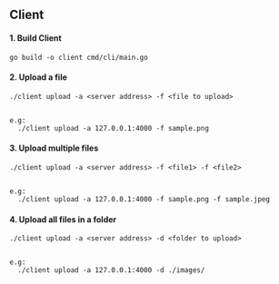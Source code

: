 ## Client

#### 1.  Build Client
```shell
go build -o client cmd/cli/main.go
```
#### 2. Upload a file
```shell
./client upload -a <server address> -f <file to upload>


e.g:
  ./client upload -a 127.0.0.1:4000 -f sample.png
```

#### 3. Upload multiple files
```shell
./client upload -a <server address> -f <file1> -f <file2>


e.g:
  ./client upload -a 127.0.0.1:4000 -f sample.png -f sample.jpeg
```

#### 4. Upload all files in a folder
```shell
./client upload -a <server address> -d <folder to upload>


e.g:
  ./client upload -a 127.0.0.1:4000 -d ./images/
```


